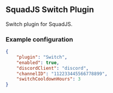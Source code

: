 ## SquadJS Switch Plugin
Switch plugin for SquadJS.

### Example configuration
```json
{
    "plugin": "Switch",
    "enabled": true,
    "discordClient": "discord",
    "channelID": "112233445566778899",
    "switchCooldownHours": 3
}
```
